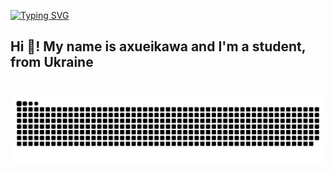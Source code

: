[![Typing SVG](https://readme-typing-svg.demolab.com?font=Fira+Code&pause=1000&random=false&width=435&lines=sleeeeeeeeeeeeeeeeeeeeeeeeeeeeeeeeep)](https://git.io/typing-svg)
<h2 align="left">Hi 👋! My name is axueikawa and I'm a student, from Ukraine</h2>

###
 
<br clear="both">

<img src="https://raw.githubusercontent.com/axueiwaka/axueiwaka/output/snake.svg" alt="Snake animation" />

###
